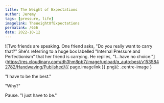 ```yaml
---
title: The Weight of Expectations
author: Jeremy
tags: [pressure, life]
imagelink: TheWeightOfExpectations
permalink: /656
date: 2022-10-12
---
```


![Two friends are speaking. One friend asks, "Do you really want to carry that?" She's referring to a huge box labelled "Internal Pressure and Perfectionism" that her friend is carrying. He replies, "I...have no choice."](https://res.cloudinary.com/dh3hm8pb7/image/upload/q_auto:best/v1535842782/Handwaving/Published/{{ page.imagelink }}.png){: .centre-image }

"I have to be the best."

"Why?"

Pause. "I just have to be."
